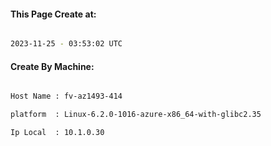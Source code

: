 
   
#### This Page Create at:

```bash

2023-11-25 - 03:53:02 UTC

```

#### Create By Machine:

```bash

Host Name : fv-az1493-414

platform  : Linux-6.2.0-1016-azure-x86_64-with-glibc2.35

Ip Local  : 10.1.0.30

```

